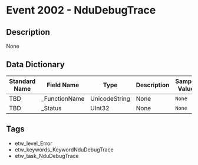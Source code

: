 # Event 2002 - NduDebugTrace

## Description
None

## Data Dictionary
|Standard Name|Field Name|Type|Description|Sample Value|
|---|---|---|---|---|
|TBD|_FunctionName|UnicodeString|None|`None`|
|TBD|_Status|UInt32|None|`None`|

## Tags
* etw_level_Error
* etw_keywords_KeywordNduDebugTrace
* etw_task_NduDebugTrace